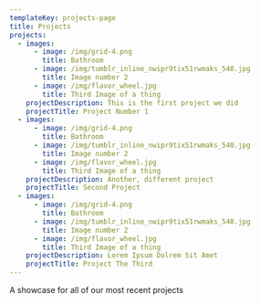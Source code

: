 ```yaml
---
templateKey: projects-page
title: Projects
projects:
  - images:
      - image: /img/grid-4.png
        title: Bathroom
      - image: /img/tumblr_inline_nwipr9tix51rwmaks_540.jpg
        title: Image number 2
      - image: /img/flavor_wheel.jpg
        title: Third Image of a thing
    projectDescription: This is the first project we did
    projectTitle: Project Number 1
  - images:
      - image: /img/grid-4.png
        title: Bathroom
      - image: /img/tumblr_inline_nwipr9tix51rwmaks_540.jpg
        title: Image number 2
      - image: /img/flavor_wheel.jpg
        title: Third Image of a thing
    projectDescription: Another, different project
    projectTitle: Second Project
  - images:
      - image: /img/grid-4.png
        title: Bathroom
      - image: /img/tumblr_inline_nwipr9tix51rwmaks_540.jpg
        title: Image number 2
      - image: /img/flavor_wheel.jpg
        title: Third Image of a thing
    projectDescription: Lorem Ipsum Dolrem Sit Amet
    projectTitle: Project The Third
---
```


A showcase for all of our most recent projects
